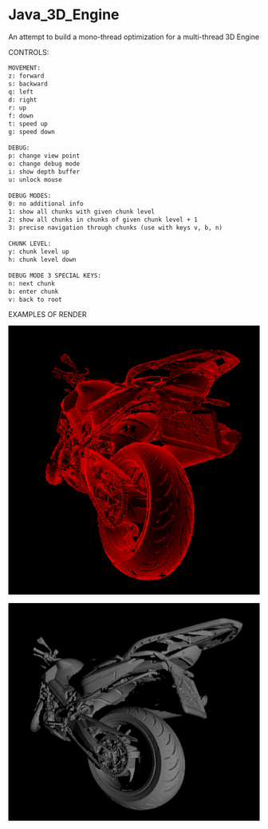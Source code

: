 # Java_3D_Engine

An attempt to build a mono-thread optimization for a multi-thread 3D Engine

CONTROLS:

	MOVEMENT:
	z: forward
	s: backward
	q: left
	d: right
	r: up
	f: down
	t: speed up
	g: speed down

	DEBUG:
	p: change view point
	o: change debug mode
	i: show depth buffer
	u: unlock mouse

	DEBUG MODES:
	0: no additional info
	1: show all chunks with given chunk level
	2: show all chunks in chunks of given chunk level + 1
	3: precise navigation through chunks (use with keys v, b, n)

	CHUNK LEVEL:
	y: chunk level up
	h: chunk level down

	DEBUG MODE 3 SPECIAL KEYS:
	n: next chunk
	b: enter chunk
	v: back to root

EXAMPLES OF RENDER

![Exemple of render](https://github.com/yrouxel/Java_Rasterizer/blob/main/renders/holographic%20bike.png?raw=true)

![Exemple of render](https://github.com/yrouxel/Java_Rasterizer/blob/main/renders/good%20looking%20shadows.png?raw=true)